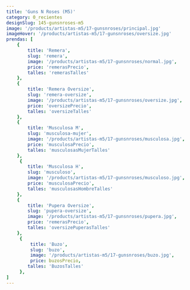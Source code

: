 ```yaml
---
title: 'Guns N Roses (M5)'
category: 0_recientes
designSlug: 145-gunsnroses-m5
image: '/products/artistas-m5/17-gunsnroses/principal.jpg'
imageHover: '/products/artistas-m5/17-gunsnroses/oversize.jpg'
prendas: [
    {   
        title: 'Remera',
        slug: 'remera',          
        image: '/products/artistas-m5/17-gunsnroses/normal.jpg',
        price: 'remerasPrecio',
        talles: 'remerasTalles'
    },
    {
        title: 'Remera Oversize',
        slug: 'remera-oversize',
        image: '/products/artistas-m5/17-gunsnroses/oversize.jpg',
        price: 'oversizePrecio',
        talles: 'oversizeTalles'
    },
    {
        title: 'Musculosa M',
        slug: 'musculosa-mujer',
        image: '/products/artistas-m5/17-gunsnroses/musculosa.jpg',
        price: 'musculosaPrecio',
        talles: 'musculosasMujerTalles'
    },
     {
        title: 'Musculosa H',
        slug: 'musculoso',
        image: '/products/artistas-m5/17-gunsnroses/musculoso.jpg',
        price: 'musculosaPrecio',
        talles: 'musculosasHombreTalles'
    },
    {
        title: 'Pupera Oversize',
        slug: 'pupera-oversize',
        image: '/products/artistas-m5/17-gunsnroses/pupera.jpg',
        price: 'remerasPrecio',
        talles: 'oversizePuperasTalles'
    },
     {
         title: 'Buzo',
         slug: 'buzo',
         image: '/products/artistas-m5/17-gunsnroses/buzo.jpg',
         price: buzosPrecio,
        talles: 'BuzosTalles'
     },
]
---
```

